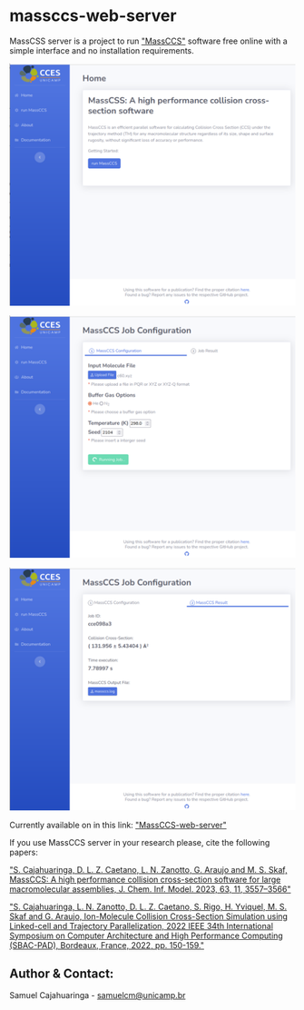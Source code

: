 # massccs-web-server

MassCSS server is a project to run ["MassCCS"](https://github.com/cces-cepid/massccs) software free online with a simple interface and no installation requirements.

<p align="center">
  <img src="imgs/home.png" width="600"/>
</p>

<p align="center">
  <img src="imgs/submit.png" width="600"/>
</p>

<p align="center">
  <img src="imgs/result.png" width="600"/>
</p>


Currently available on in this link: ["MassCCS-web-server"](https://massccs.lsc.ic.unicamp.br/)

If you use MassCCS server in your research please, cite the following papers:

["S. Cajahuaringa, D. L. Z. Caetano, L. N. Zanotto, G. Araujo and M. S. Skaf, MassCCS: A high performance collision cross-section software for large macromolecular assemblies, J. Chem. Inf. Model. 2023, 63, 11, 3557–3566"](https://doi.org/10.1021/acs.jcim.3c00405)

["S. Cajahuaringa, L. N. Zanotto, D. L. Z. Caetano, S. Rigo, H. Yviquel, M. S. Skaf and G. Araujo, Ion-Molecule Collision Cross-Section Simulation using Linked-cell and Trajectory Parallelization, 2022 IEEE 34th International Symposium on Computer Architecture and High Performance Computing (SBAC-PAD), Bordeaux, France, 2022, pp. 150-159."](https://ieeexplore.ieee.org/abstract/document/9980906)


Author & Contact:
--------------
Samuel Cajahuaringa - samuelcm@unicamp.br

